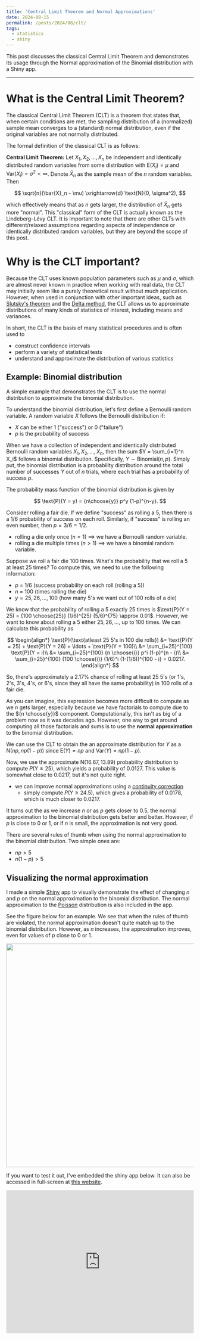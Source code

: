 ```yaml
---
title: 'Central Limit Theorem and Normal Approximations'
date: 2024-08-15
permalink: /posts/2024/08/clt/
tags:
  - statistics
  - shiny
---
```


This post discusses the classical Central Limit Theorem and demonstrates its usage through the Normal approximation of the Binomial distribution with a Shiny app.

------------------------------------------------------------------------

# What is the Central Limit Theorem?

The classical Central Limit Theorem (CLT) is a theorem that states that, when certain conditions are met, the sampling distribution of a (normalized) sample mean converges to a (standard) normal distribution, even if the original variables are not normally distributed.

The formal definition of the classical CLT is as follows:

**Central Limit Theorem:** Let $X_1, X_2, \ldots, X_n$ be independent and identically distributed random variables from some distribution with $\text{E}(X_i) = \mu$ and $\text{Var}(X_i) = \sigma^2 < \infty$. Denote $\bar{X}_n$ as the sample mean of the $n$ random variables. Then

$$
\sqrt{n}(\bar{X}_n - \mu) \xrightarrow{d} \text{N}(0, \sigma^2),
$$

which effectively means that as $n$ gets larger, the distribution of $\bar{X}_n$ gets more "normal". This "classical" form of the CLT is actually known as the Lindeberg–Lévy CLT. It is important to note that there are other CLTs with different/relaxed assumptions regarding aspects of independence or identically distributed random variables, but they are beyond the scope of this post.

# Why is the CLT important?

Because the CLT uses known population parameters such as $\mu$ and $\sigma$, which are almost never known in practice when working with real data, the CLT may initially seem like a purely theoretical result without much application. However, when used in conjunction with other important ideas, such as [Slutsky's theorem](https://en.wikipedia.org/wiki/Slutsky's_theorem) and the [Delta method](https://en.wikipedia.org/wiki/Delta_method), the CLT allows us to approximate distributions of many kinds of statistics of interest, including means and variances. 

In short, the CLT is the basis of many statistical procedures and is often used to
* construct confidence intervals
* perform a variety of statistical tests
* understand and approximate the distribution of various statistics


## Example: Binomial distribution

A simple example that demonstrates the CLT is to use the normal distribution to approximate the binomial distribution.

To understand the binomial distribution, let's first define a Bernoulli random variable. A random variable $X$ follows the Bernoulli distribution if:
* $X$ can be either 1 ("success") or 0 ("failure")
* $p$ is the probability of success

When we have a collection of independent and identically distributed Bernoulli random variables $X_1, X_2, \ldots, X_n$, then the sum $Y = \sum_{i=1}^n X_i$ follows a binomial distribution. Specifically, $Y \sim \text{Binomial}(n, p)$. Simply put, the binomial distribution is a probability distribution around the total number of successes $Y$ out of $n$ trials, where each trial has a probability of success $p$.

The probability mass function of the binomial distribution is given by

$$
\text{P}(Y = y) = {n\choose{y}} p^y (1-p)^{n-y}.
$$

Consider rolling a fair die. If we define "success" as rolling a 5, then there is a 1/6 probability of success on each roll. Similarly, if "success" is rolling an even number, then $p = 3/6 = 1/2$.
* rolling a die only once ($n = 1$) $\implies$ we have a Bernoulli random variable.
* rolling a die multiple times ($n > 1$) $\implies$ we have a binomial random variable.

Suppose we roll a fair die 100 times. What's the probability that we roll a 5 at least 25 times? To compute this, we need to use the following information:
* $p$ = 1/6 (success probability on each roll (rolling a 5))
* $n$ = 100 (times rolling the die)
* $y = 25, 26, \ldots, 100$ (how many 5's we want out of 100 rolls of a die)

We know that the probability of rolling a 5 exactly 25 times is $\text{P}(Y = 25) = {100 \choose{25}} (1/6)^{25} (5/6)^{75} \approx 0.01$. However, we want to know about rolling a 5 either $25, 26, \ldots,$ up to 100 times. We can calculate this probability as

$$
\begin{align*}
\text{P}(\text{atleast 25 5's in 100 die rolls}) &= \text{P}(Y = 25) + \text{P}(Y = 26) + \ldots + \text{P}(Y = 100)\\
&= \sum_{i=25}^{100} \text{P}(Y = i)\\
&= \sum_{i=25}^{100} {n \choose{i}} p^i (1-p)^{n - i}\\
&= \sum_{i=25}^{100} {100 \choose{i}} (1/6)^i (1-(1/6))^{100 - i} = 0.0217.
\end{align*}
$$

So, there's approximately a 2.17\% chance of rolling at least 25 5's (or 1's, 2's, 3's, 4's, or 6's, since they all have the same probability) in 100 rolls of a fair die.

As you can imagine, this expression becomes more difficult to compute as we $n$ gets larger, especially because we have factorials to compute due to the ${n \choose{y}}$ component. Computationally, this isn't as big of a problem now as it was decades ago. However, one way to get around computing all those factorials and sums is to use the **normal approximation** to the binomial distribution.

We can use the CLT to obtain the an approximate distribution for $Y$ as a $\text{N}(np, np(1-p))$ since $\text{E}(Y) = np$ and $\text{Var}(Y) = np(1-p)$.

Now, we use the approximate $\text{N}(16.67, 13.89)$ probability distribution to compute $P(\text{Y} \ge 25)$, which yields a probability of 0.0127. This value is somewhat close to 0.0217, but it's not quite right.
* we can improve normal approximations using a [continuity correction](https://en.wikipedia.org/wiki/Continuity_correction)
  - simply compute $P(\text{Y} \ge 24.5)$, which gives a probability of 0.0178, which is much closer to 0.0217.

It turns out the as we increase $n$ or as $p$ gets closer to 0.5, the normal approximation to the binomial distribution gets better and better. However, if $p$ is close to 0 or 1, or if $n$ is small, the approximation is not very good.

There are several rules of thumb when using the normal approximation to the binomial distribution. Two simple ones are:
* $np > 5$
* $n(1-p) > 5$

## Visualizing the normal approximation

I made a simple [Shiny](https://shiny.posit.co/) app to visually demonstrate the effect of changing $n$ and $p$ on the normal approximation to the binomial distribution. The normal approximation to the [Poisson](https://en.wikipedia.org/wiki/Poisson_distribution) distribution is also included in the app.

See the figure below for an example. We see that when the rules of thumb are violated, the normal approximation doesn't quite match up to the binomial distribution. However, as $n$ increases, the approximation improves, even for values of $p$ close to 0 or 1.

<p align="center">
    <img src="https://github.com/user-attachments/assets/91c0ec39-42ee-4cb8-a21b-a11bfb24e727" width="600">
</p>

If you want to test it out, I've embedded the shiny app below. It can also be accessed in full-screen at [this website](https://taylor-grimm.shinyapps.io/clt_shiny/).

<embed src="https://taylor-grimm.shinyapps.io/clt_shiny/" style="width:100%; height: 40vw;">



